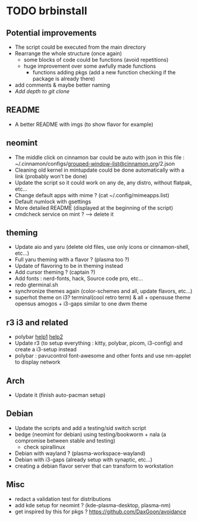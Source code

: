 # TODO brbinstall

## Potential improvements
* The script could be executed from the main directory  
* Rearrange the whole structure (once again)
  * some blocks of code could be functions (avoid repetitions)
  * huge improvement over some awfully made functions
    * functions adding pkgs (add a new function checking if the package is already there)
* add comments & maybe better naming
* *Add depth to git clone*

## README
* A better README with imgs (to show flavor for example)

## neomint
* The middle click on cinnamon bar could be auto with json in this file : ~/.cinnamon/configs/grouped-window-list@cinnamon.org/2.json  
* Cleaning old kernel in mintupdate could be done automatically with a link (probably won't be done)
* Update the script so it could work on any de, any distro, without flatpak, etc...
* Change default apps with mime ? (cat ~/.config/mimeapps.list)
* Default numlock with gsettings
* More detailed README (displayed at the beginning of the script)
* cmdcheck service on mint ? --> delete it  

## theming
* Update aio and yaru (delete old files, use only icons or cinnamon-shell, etc...)
* Full yaru theming with a flavor ? (plasma too ?)
* Update of flavoring to be in theming instead
* Add cursor theming ? (captain ?)
* Add fonts : nerd-fonts, hack, Source code pro, etc...
* redo gterminal.sh
* synchronize themes again (color-schemes and all, update flavors, etc...)
* superhot theme on i3? terminal(cool retro term) & all + opensuse theme opensus amogos + i3-gaps similar to one dwm theme

## r3 i3 and related
* polybar [help1](https://github.com/polybar/polybar/wiki) [help2](https://www.youtube.com/watch?v=cLB008-FJ5o)
* Update r3 (to setup everything : kitty, polybar, picom, i3-config) and create a i3-setup instead
* polybar : pavucontrol font-awesome and other fonts and use nm-applet to display network

## Arch
* Update it (finish auto-pacman setup)

## Debian
* Update the scripts and add a testing/sid switch script
* bedge (neomint for debian) using testing/bookworm + nala (a compromise between stable and testing)
  * check spirallinux
* Debian with wayland ? (plasma-workspace-wayland)
* Debian with i3-gaps (already setup with synaptic, etc...)
* creating a debian flavor server that can transform to workstation

## Misc
* redact a validation test for distributions
* add kde setup for neomint ? (kde-plasma-desktop, plasma-nm)
* get inspired by this for pkgs ? https://github.com/DaxGoon/avoidance
